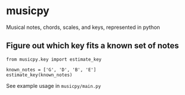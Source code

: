 # musicpy
Musical notes, chords, scales, and keys, represented in python

## Figure out which key fits a known set of notes
```
from musicpy.key import estimate_key

known_notes = ['G', 'D', 'B', 'E']
estimate_key(known_notes)
```

See example usage in `musicpy/main.py`
